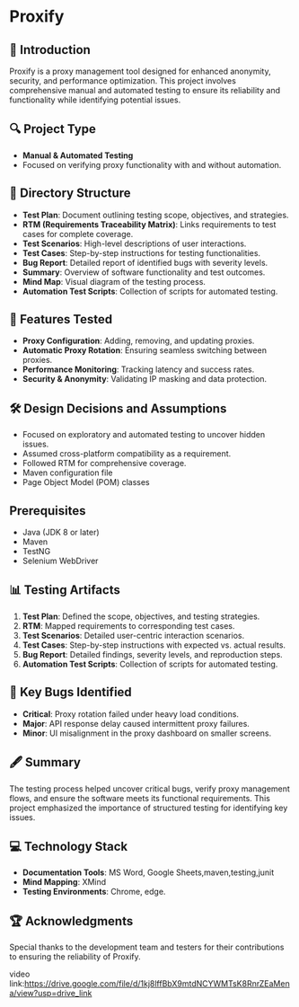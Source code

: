 

# Proxify

## 📝 Introduction
Proxify is a proxy management tool designed for enhanced anonymity, security, and performance optimization. This project involves comprehensive manual and automated testing to ensure its reliability and functionality while identifying potential issues.

## 🔍 Project Type
- **Manual & Automated Testing**
- Focused on verifying proxy functionality with and without automation.

## 📁 Directory Structure
- **Test Plan**: Document outlining testing scope, objectives, and strategies.
- **RTM (Requirements Traceability Matrix)**: Links requirements to test cases for complete coverage.
- **Test Scenarios**: High-level descriptions of user interactions.
- **Test Cases**: Step-by-step instructions for testing functionalities.
- **Bug Report**: Detailed report of identified bugs with severity levels.
- **Summary**: Overview of software functionality and test outcomes.
- **Mind Map**: Visual diagram of the testing process.
- **Automation Test Scripts**: Collection of scripts for automated testing.

## 🎯 Features Tested
- **Proxy Configuration**: Adding, removing, and updating proxies.
- **Automatic Proxy Rotation**: Ensuring seamless switching between proxies.
- **Performance Monitoring**: Tracking latency and success rates.
- **Security & Anonymity**: Validating IP masking and data protection.
  

## 🛠️ Design Decisions and Assumptions
- Focused on exploratory and automated testing to uncover hidden issues.
- Assumed cross-platform compatibility as a requirement.
- Followed RTM for comprehensive coverage.
- Maven configuration file
-  Page Object Model (POM) classes
  ## Prerequisites
- Java (JDK 8 or later)
- Maven
- TestNG
- Selenium WebDriver

## 📊 Testing Artifacts
1. **Test Plan**: Defined the scope, objectives, and testing strategies.
2. **RTM**: Mapped requirements to corresponding test cases.
3. **Test Scenarios**: Detailed user-centric interaction scenarios.
4. **Test Cases**: Step-by-step instructions with expected vs. actual results.
5. **Bug Report**: Detailed findings, severity levels, and reproduction steps.
6. **Automation Test Scripts**: Collection of scripts for automated testing.



## 🐞 Key Bugs Identified
- **Critical**: Proxy rotation failed under heavy load conditions.
- **Major**: API response delay caused intermittent proxy failures.
- **Minor**: UI misalignment in the proxy dashboard on smaller screens.


## 🖋️ Summary
The testing process helped uncover critical bugs, verify proxy management flows, and ensure the software meets its functional requirements. This project emphasized the importance of structured testing for identifying key issues.

## 💻 Technology Stack
- **Documentation Tools**: MS Word, Google Sheets,maven,testing,junit
- **Mind Mapping**: XMind
- **Testing Environments**: Chrome, edge.

## 🏆 Acknowledgments
Special thanks to the development team and testers for their contributions to ensuring the reliability of Proxify.



video link:https://drive.google.com/file/d/1kj8lffBbX9mtdNCYWMTsK8RnrZEaMena/view?usp=drive_link
